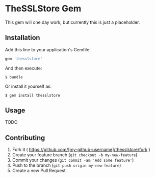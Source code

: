 # TheSSLStore Gem

This gem will one day work, but currently this is just a placeholder.

## Installation

Add this line to your application's Gemfile:

```ruby
gem 'thesslstore'
```

And then execute:

    $ bundle

Or install it yourself as:

    $ gem install thesslstore

## Usage

TODO

## Contributing

1. Fork it ( https://github.com/[my-github-username]/thesslstore/fork )
2. Create your feature branch (`git checkout -b my-new-feature`)
3. Commit your changes (`git commit -am 'Add some feature'`)
4. Push to the branch (`git push origin my-new-feature`)
5. Create a new Pull Request
